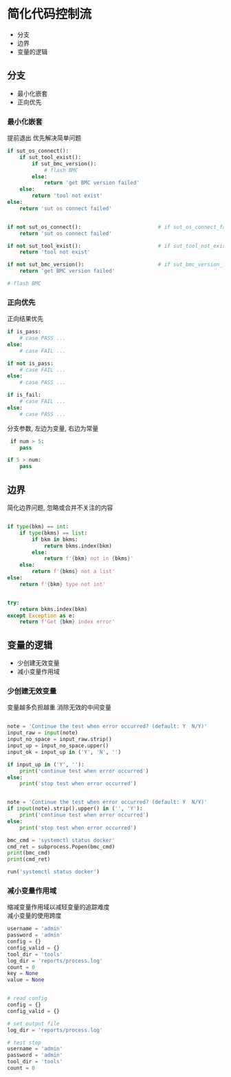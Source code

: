<!--
 * @Author       : facsert
 * @Date         : 2023-05-23 15:28:43
 * @LastEditTime : 2023-07-28 11:46:04
 * @Description  : edit description
-->

# 简化代码控制流

- 分支
- 边界
- 变量的逻辑

## 分支

- 最小化嵌套
- 正向优先

### 最小化嵌套

提前退出
优先解决简单问题

```python
if sut_os_connect():
    if sut_tool_exist():
        if sut_bmc_version():
            # flash BMC
        else:
            return 'get BMC version failed'
    else:
        return 'tool not exist'
else:
    return 'sut os connect failed'


if not sut_os_connect():                         # if sut_os_connect_fail
    return 'sut os connect failed'

if not sut_tool_exist():                         # if sut_tool_not_exist
    return 'tool not exist'

if not sut_bmc_version():                        # if sut_bmc_version_fail
    return 'get BMC version failed'

# flash BMC
```

### 正向优先

正向结果优先

```python
if is_pass:
    # case PASS ...
else:
    # case FAIL ...

if not is_pass:
    # case FAIL ...
else:
    # case PASS ...

if is_fail:
    # case FAIL ...
else:
    # case PASS ...

```

分支参数, 左边为变量, 右边为常量

```python
 if num > 5:
    pass

if 5 > num:
    pass

```

## 边界

简化边界问题, 
忽略或合并不关注的内容

```python

if type(bkm) == int:
    if type(bkms) == list:
        if bkm in bkms:
            return bkms.index(bkm)
        else:
            return f'{bkm} not in {bkms}'
    else:
        return f'{bkms} not a list'
else:
    return f'{bkm} type not int'


try:
    return bkms.index(bkm)
except Exception as e:
    return f'Get {bkm} index error'
```

## 变量的逻辑

- 少创建无效变量
- 减小变量作用域

### 少创建无效变量

变量越多负担越重
消除无效的中间变量

```python

note = 'Continue the test when error occurred? (default: Y  N/Y)'
input_raw = input(note) 
input_no_space = input_raw.strip()
input_up = input_no_space.upper()
input_ok = input_up in ('Y', 'N', '')

if input_up in ('Y', ''):
    print('continue test when error occurred')
else:
    print('stop test when error occurred')


note = 'Continue the test when error occurred? (default: Y  N/Y)'
if input(note).strip().upper() in ('', 'Y'):
    print('continue test when error occurred')
else:
    print('stop test when error occurred')
```

```python
bmc_cmd = 'systemctl status docker'
cmd_ret = subprocess.Popen(bmc_cmd)
print(bmc_cmd)
print(cmd_ret)

run('systemctl status docker')
```

### 减小变量作用域

缩减变量作用域以减轻变量的追踪难度  
减小变量的使用跨度

```python
username = 'admin'
password = 'admin'
config = {}
config_valid = {}
tool_dir = 'tools'
log_dir = 'reports/process.log'
count = 0
key = None
value = None


# read config
config = {}
config_valid = {}

# set output file
log_dir = 'reports/process.log'

# test step
username = 'admin'
password = 'admin'
tool_dir = 'tools'
count = 0
```


